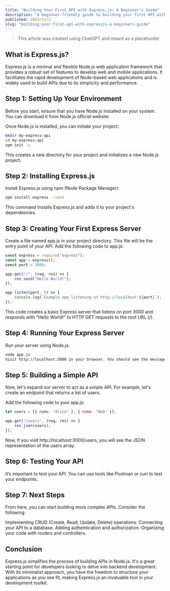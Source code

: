 ```yaml
---
title: "Building Your First API with Express.js: A Beginner's Guide"
description: "A beginner-friendly guide to building your first API with Express.js"
published: 2023/11/2
slug: "building-your-first-api-with-expressjs-a-beginners-guide"
---
```


> This article was created using ChatGPT and meant as a placeholder

## What is Express.js?

Express.js is a minimal and flexible Node.js web application framework that provides a robust set of features to develop web and mobile applications. It facilitates the rapid development of Node-based web applications and is widely used to build APIs due to its simplicity and performance.

## Step 1: Setting Up Your Environment

Before you start, ensure that you have Node.js installed on your system. You can download it from Node.js official website.

Once Node.js is installed, you can initiate your project:

```bash
mkdir my-express-api
cd my-express-api
npm init -y
```

This creates a new directory for your project and initializes a new Node.js project.

## Step 2: Installing Express.js

Install Express.js using npm (Node Package Manager):

```bash
npm install express --save
```

This command installs Express.js and adds it to your project's dependencies.

## Step 3: Creating Your First Express Server

Create a file named app.js in your project directory. This file will be the entry point of your API. Add the following code to app.js:

```javascript
const express = require("express");
const app = express();
const port = 3000;

app.get("/", (req, res) => {
    res.send("Hello World!");
});

app.listen(port, () => {
    console.log(`Example app listening at http://localhost:${port}`);
});
```

This code creates a basic Express server that listens on port 3000 and responds with "Hello World!" to HTTP GET requests to the root URL (/).

## Step 4: Running Your Express Server

Run your server using Node.js:

```bash
node app.js
Visit http://localhost:3000 in your browser. You should see the message "Hello World!".
```

## Step 5: Building a Simple API

Now, let's expand our server to act as a simple API. For example, let's create an endpoint that returns a list of users.

Add the following code to your app.js:

```javascript
let users = [{ name: "Alice" }, { name: "Bob" }];

app.get("/users", (req, res) => {
    res.json(users);
});
```

Now, if you visit http://localhost:3000/users, you will see the JSON representation of the users array.

## Step 6: Testing Your API

It’s important to test your API. You can use tools like Postman or curl to test your endpoints.

## Step 7: Next Steps

From here, you can start building more complex APIs. Consider the following:

Implementing CRUD (Create, Read, Update, Delete) operations.
Connecting your API to a database.
Adding authentication and authorization.
Organizing your code with routers and controllers.

## Conclusion

Express.js simplifies the process of building APIs in Node.js. It's a great starting point for developers looking to delve into backend development. With its minimalist approach, you have the freedom to structure your applications as you see fit, making Express.js an invaluable tool in your development toolkit.
